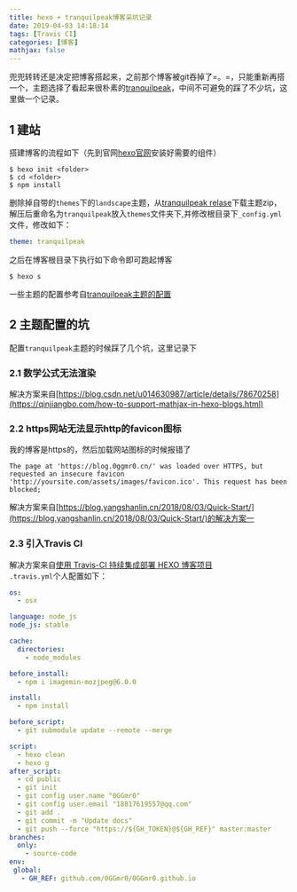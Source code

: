 ```yaml
---
title: hexo + tranquilpeak博客采坑记录  
date: 2019-04-03 14:18:14
tags: [Travis CI]
categories: [博客]
mathjax: false
---
```

兜兜转转还是决定把博客搭起来，之前那个博客被git吞掉了=。=，只能重新再搭一个，主题选择了看起来很朴素的[tranquilpeak](https://github.com/LouisBarranqueiro/hexo-theme-tranquilpeak)，中间不可避免的踩了不少坑，这里做一个记录。
<!--more-->
## 1 建站
搭建博客的流程如下（先到官网[hexo官网](<https://hexo.io/zh-cn/docs/setup>)安装好需要的组件）

```shell
$ hexo init <folder>
$ cd <folder>
$ npm install
```
删除掉自带的`themes`下的`landscape`主题，从[tranquilpeak relase](https://github.com/LouisBarranqueiro/hexo-theme-tranquilpeak/releases)下载主题zip，解压后重命名为`tranquilpeak`放入`themes`文件夹下,并修改根目录下`_config.yml`文件，修改如下：
```yml
theme: tranquilpeak
```
之后在博客根目录下执行如下命令即可跑起博客
```shell
$ hexo s
```
一些主题的配置参考自[tranquilpeak主题的配置](http://blog.geekap.com/2017/01/07/tranquilpeak%E4%B8%BB%E9%A2%98%E7%9A%84%E9%85%8D%E7%BD%AE/)  
## 2 主题配置的坑
配置`tranquilpeak`主题的时候踩了几个坑，这里记录下
### 2.1 数学公式无法渲染
解决方案来自[https://blog.csdn.net/u014630987/article/details/78670258](https://qinjiangbo.com/how-to-support-mathjax-in-hexo-blogs.html)  
### 2.2 https网站无法显示http的favicon图标  
我的博客是https的，然后加载网站图标的时候报错了
```
The page at 'https://blog.0ggmr0.cn/' was loaded over HTTPS, but requested an insecure favicon 'http://yoursite.com/assets/images/favicon.ico'. This request has been blocked;
```
解决方案来自[https://blog.yangshanlin.cn/2018/08/03/Quick-Start/](https://blog.yangshanlin.cn/2018/08/03/Quick-Start/)的解决方案一  

### 2.3 引入Travis CI
解决方案来自[使用 Travis-CI 持续集成部署 HEXO 博客项目](https://blog.csdn.net/qq_20264891/article/details/82183614)  
`.travis.yml`个人配置如下：  
```yml
os:
  - osx

language: node_js
node_js: stable

cache:
  directories:
    - node_modules

before_install:
  - npm i imagemin-mozjpeg@6.0.0

install:
  - npm install

before_script:
  - git submodule update --remote --merge

script:
  - hexo clean
  - hexo g
after_script:
  - cd public
  - git init
  - git config user.name "0GGmr0"
  - git config user.email "18817619557@qq.com"
  - git add .
  - git commit -m "Update docs"
  - git push --force "https://${GH_TOKEN}@${GH_REF}" master:master
branches:
  only:
    - source-code
env:
 global:
   - GH_REF: github.com/0GGmr0/0GGmr0.github.io

```